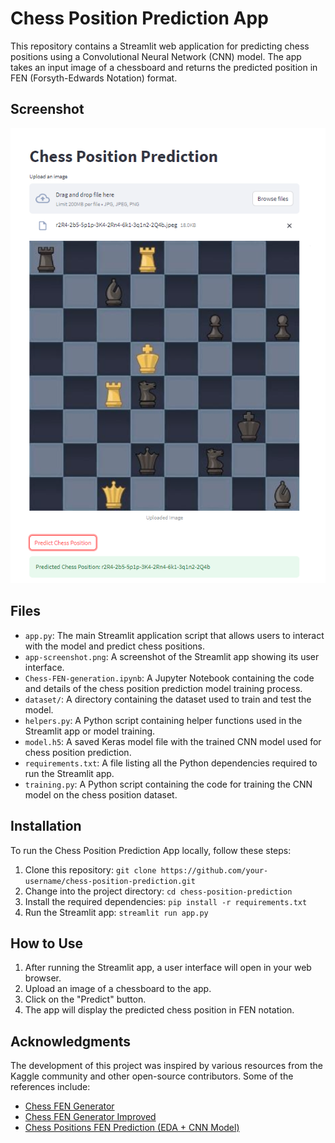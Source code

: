 # Chess Position Prediction App

This repository contains a Streamlit web application for predicting chess positions using a Convolutional Neural Network (CNN) model. The app takes an input image of a chessboard and returns the predicted position in FEN (Forsyth-Edwards Notation) format.

## Screenshot

![Chess Position Prediction App](app-screenshot.png)

## Files

- `app.py`: The main Streamlit application script that allows users to interact with the model and predict chess positions.
- `app-screenshot.png`: A screenshot of the Streamlit app showing its user interface.
- `Chess-FEN-generation.ipynb`: A Jupyter Notebook containing the code and details of the chess position prediction model training process.
- `dataset/`: A directory containing the dataset used to train and test the model.
- `helpers.py`: A Python script containing helper functions used in the Streamlit app or model training.
- `model.h5`: A saved Keras model file with the trained CNN model used for chess position prediction.
- `requirements.txt`: A file listing all the Python dependencies required to run the Streamlit app.
- `training.py`: A Python script containing the code for training the CNN model on the chess position dataset.

## Installation

To run the Chess Position Prediction App locally, follow these steps:

1. Clone this repository: `git clone https://github.com/your-username/chess-position-prediction.git`
2. Change into the project directory: `cd chess-position-prediction`
3. Install the required dependencies: `pip install -r requirements.txt`
4. Run the Streamlit app: `streamlit run app.py`

## How to Use

1. After running the Streamlit app, a user interface will open in your web browser.
2. Upload an image of a chessboard to the app.
3. Click on the "Predict" button.
4. The app will display the predicted chess position in FEN notation.

## Acknowledgments

The development of this project was inspired by various resources from the Kaggle community and other open-source contributors. Some of the references include:

- [Chess FEN Generator](https://www.kaggle.com/code/koryakinp/chess-fen-generator/notebook)
- [Chess FEN Generator Improved](https://www.kaggle.com/code/meditech101/chess-fen-generator-improved)
- [Chess Positions FEN Prediction (EDA + CNN Model)](https://www.kaggle.com/code/ibrahimsoboh/chess-positions-fen-prediction-eda-cnn-model)



